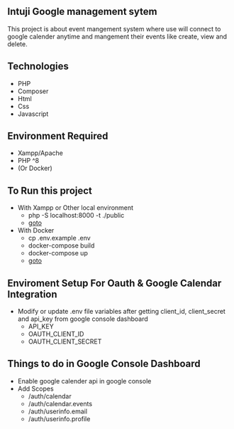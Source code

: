 ## Intuji Google management sytem
This project is about event mangement system where use will connect to google calender anytime and mangement their events like create, view and delete.

## Technologies
- PHP
- Composer
- Html
- Css
- Javascript

## Environment Required
- Xampp/Apache
- PHP ^8
- (Or Docker)

## To Run this project
- With Xampp or Other local environment
    - php -S localhost:8000 -t ./public
    - [goto](http://localhost:8000)
- With Docker
    - cp .env.example .env
    - docker-compose build
    - docker-compose up
    - [goto](http://localhost:8088)

## Enviroment Setup For Oauth & Google Calendar Integration
 - Modify or update .env file variables after getting client_id, client_secret and api_key from google console dashboard
    - API_KEY
    - OAUTH_CLIENT_ID
    - OAUTH_CLIENT_SECRET

## Things to do in Google Console Dashboard
- Enable google calender api in google console 
- Add Scopes
    - /auth/calendar
    - /auth/calendar.events
    - /auth/userinfo.email
    - /auth/userinfo.profile